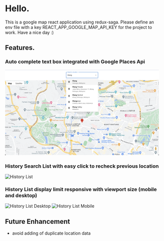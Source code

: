 # Hello. 
This is a google map react application using redux-saga.
Please define an env file with a key REACT_APP_GOOGLE_MAP_API_KEY for the project to work.
Have a nice day :)

## Features. 
### Auto complete text box integrated with Google Places Api
![Auto complete textbox](screenshots/auto_complete_mui_textbox.png)
### History Search List with easy click to recheck previous location
![History List](my-google-map/screenshots/easy_click_history.png)
### History List display limit responsive with viewport size (mobile and desktop)
![History List Desktop](my-google-map/screenshots/search_history_desktop.png)
![History List Mobile](my-google-map/screenshots/search_history_mobile.png)

## Future Enhancement
- avoid adding of duplicate location data